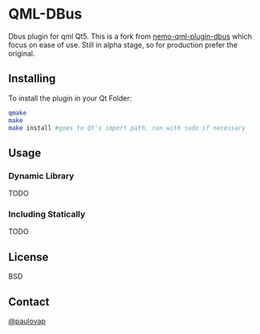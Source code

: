QML-DBus
=========

Dbus plugin for qml Qt5. This is a fork from [nemo-qml-plugin-dbus] which focus on ease of use. Still in alpha stage, so for production prefer the original.

Installing
----------

To install the plugin in your Qt Folder:
```sh
qmake
make
make install #goes to Qt's import path, run with sudo if necessary
```

Usage
-----------

### Dynamic Library

TODO

### Including Statically

TODO

License
----

BSD

Contact
----------
[@paulovap]

[nemo-qml-plugin-dbus]:https://github.com/nemomobile/nemo-qml-plugin-dbus
[john gruber]:http://daringfireball.net/
[@thomasfuchs]:http://twitter.com/thomasfuchs
[1]:http://daringfireball.net/projects/markdown/
[marked]:https://github.com/chjj/marked
[Ace Editor]:http://ace.ajax.org
[node.js]:http://nodejs.org
[Twitter Bootstrap]:http://twitter.github.com/bootstrap/
[keymaster.js]:https://github.com/madrobby/keymaster
[jQuery]:http://jquery.com
[@tjholowaychuk]:http://twitter.com/tjholowaychuk
[express]:http://expressjs.com
[@paulovap]:https://twitter.com/paulovap_os
